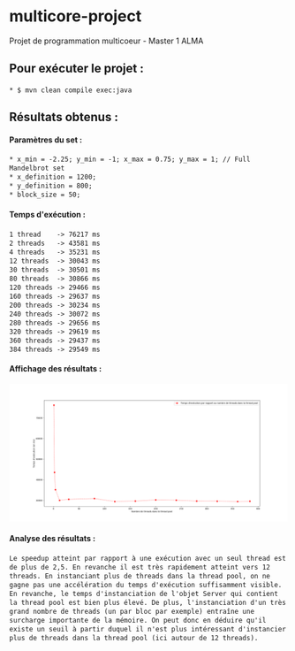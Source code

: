 # multicore-project
Projet de programmation multicoeur - Master 1 ALMA 

## Pour exécuter le projet :
	* $ mvn clean compile exec:java


## Résultats obtenus :

#### Paramètres du set : 
	* x_min = -2.25; y_min = -1; x_max = 0.75; y_max = 1; // Full Mandelbrot set
	* x_definition = 1200;
	* y_definition = 800;
	* block_size = 50;

#### Temps d'exécution :
	1 thread    -> 76217 ms
	2 threads   -> 43581 ms 
	4 threads   -> 35231 ms
	12 threads  -> 30043 ms
	30 threads  -> 30501 ms 
	80 threads  -> 30866 ms
	120 threads -> 29466 ms
	160 threads -> 29637 ms
	200 threads -> 30234 ms 
	240 threads -> 30072 ms 
	280 threads -> 29656 ms
	320 threads -> 29619 ms
	360 threads -> 29437 ms
	384 threads -> 29549 ms

#### Affichage des résultats :
![resultats](affichage_resultats.png)


#### Analyse des résultats :
	Le speedup atteint par rapport à une exécution avec un seul thread est de plus de 2,5. En revanche il est très rapidement atteint vers 12 threads. En instanciant plus de threads dans la thread pool, on ne gagne pas une accélération du temps d'exécution suffisamment visible. En revanche, le temps d'instanciation de l'objet Server qui contient la thread pool est bien plus élevé. De plus, l'instanciation d'un très grand nombre de threads (un par bloc par exemple) entraîne une surcharge importante de la mémoire. On peut donc en déduire qu'il existe un seuil à partir duquel il n'est plus intéressant d'instancier plus de threads dans la thread pool (ici autour de 12 threads).